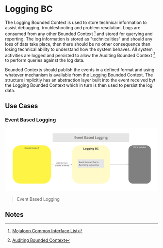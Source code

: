 # Logging BC

The Logging Bounded Context is used to store technical information to assist debugging, troubleshooting and problem resolution. Logs are consumed from any other Bounded Context [^1] and stored for querying and reporting. The log information is stored as "technicalities" and should any loss of data take place, then there should be no other consequence than losing technical ability to understand how the system behaves. All system activities are logged and persisted to allow the Auditing Bounded Context [^2] to perform queries against the log data.

Bounded Contexts should publish the events in a defined format and using whatever mechanism is available from the Logging Bounded Context. The structure implicitly has an abstraction layer built into the event received byt the Logging Bounded Context which in turn is then used to persist the log data.

## Use Cases

### Event Based Logging

![Use Case - Example REPLACE ME](assets/0-logging.png)
> Event Based Logging

<!-- Footnotes themselves at the bottom. -->
## Notes

[^1]: [Mojaloop Common Interface List](../../refarch/commonInterfaces.md)
[^2]: [Auditing Bounded Context](../auditing/index.md)
